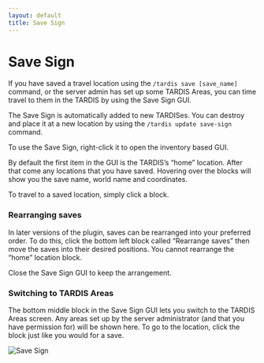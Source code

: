 ```yaml
---
layout: default
title: Save Sign
---
```


# Save Sign

If you have saved a travel location using the `/tardis save [save_name]` command, or the server admin has set up some TARDIS Areas, you can time travel to them in the TARDIS by using the Save Sign GUI.

The Save Sign is automatically added to new TARDISes. You can destroy and place it at a new location by using the `/tardis update save-sign` command.

To use the Save Sign, right-click it to open the inventory based GUI.

By default the first item in the GUI is the TARDIS’s “home” location. After that come any locations that you have saved. Hovering over the blocks will show you the save name, world name and coordinates.

To travel to a saved location, simply click a block.

### Rearranging saves

In later versions of the plugin, saves can be rearranged into your preferred order. To do this, click the bottom left block called “Rearrange saves” then move the saves into their desired positions. You cannot rearrange the “home” location block.

Close the Save Sign GUI to keep the arrangement.

### Switching to TARDIS Areas

The bottom middle block in the Save Sign GUI lets you switch to the TARDIS Areas screen. Any areas set up by the server administrator (and that you have permission for) will be shown here. To go to the location, click the block just like you would for a save.

![Save Sign](images/docs/save-sign.jpg)
